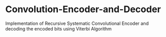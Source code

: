 # Convolution-Encoder-and-Decoder
Implementation of Recursive Systematic Convolutional Encoder and decoding the encoded bits using Viterbi Algorithm
